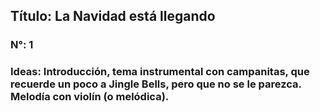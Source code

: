 ## Título: La Navidad está llegando
### N°: 1
### Ideas: Introducción, tema instrumental con campanitas, que recuerde un poco a Jingle Bells, pero que no se le parezca. Melodía con violín (o melódica).
